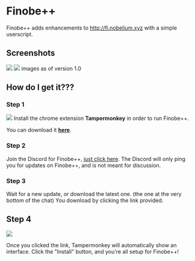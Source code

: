 # Finobe++
Finobe++ adds enhancements to http://fi.nobelium.xyz with a simple userscript.

## Screenshots
![](http://i.imgur.com/VkhNugd.png)
![](http://i.imgur.com/Vqsw0wj.png)
images as of version 1.0

## How do I get it???
### Step 1
![](http://i.imgur.com/MRB3774.png)
Install the chrome extension **Tampermonkey** in order to run Finobe++.

You can download it **[here](https://chrome.google.com/webstore/detail/tampermonkey/dhdgffkkebhmkfjojejmpbldmpobfkfo?hl=en)**.

### Step 2
Join the Discord for Finobe++, [just click here](https://discord.gg/UzPTusy).
The Discord will only ping you for updates on Finobe++, and is not meant for discussion.

### Step 3
Wait for a new update, or download the latest one. (the one at the very bottom of the chat)
You download by clicking the link provided.

## Step 4
![](http://i.imgur.com/swUDLNw.png)

Once you clicked the link, Tampermonkey will automatically show an interface.
Click the "Install" button, and you're all setup for Finobe++!
